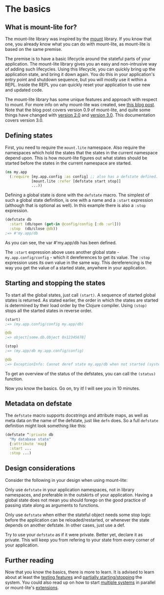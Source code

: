 # The basics

## What is mount-lite for?

The mount-lite library was inspired by the [mount](https://github.com/tolitius/mount) library.
If you know that one, you already know what you can do with mount-lite, as mount-lite is based on the same premise.

The premise is to have a basic lifecycle around the stateful parts of your application.
The mount-lite library gives you an easy and non-intrusive way of adding such lifecycles.
Using this lifecycle, you can quickly bring up the application state, and bring it down again.
You do this in your application's entry point and shutdown sequence, but you will mostly use it within a REPL.
Inside the REPL you can quickly reset your application to use new and updated code.

The mount-lite library has some unique features and approach with respect to mount.
For more info on why mount-lite was created, see [this blog post](https://www.functionalbytes.nl/clojure/mount/mount-lite/2016/02/11/mount-lite.html).
Note that the blog post covers version 0.9 of mount-lite, and quite some things have changed with [version 2.0](https://functionalbytes.nl/clojure/mount/mount-lite/2016/12/10/mount-lite-2.html) and [version 3.0]().
This documentation covers version 3.0.

## Defining states

First, you need to require the `mount.lite` namespace.
Also require the namespaces which hold the states that the states in the current namespace depend upon.
This is how mount-lite figures out what states should be started before the states in the current namespace are started.

```clj
(ns my.app
  (:require [my.app.config :as config] ;; also has a defstate defined.
            [mount.lite :refer [defstate start stop]]
            ...))
```

Defining a global state is done with the `defstate` macro.
The simplest of such a global state definition, is one with a name and a `:start` expression (although that is optional as well).
In this example there is also a `:stop` expression.

```clj
(defstate db
  :start (db/open (get-in @config/config [:db :url]))
  :stop  (db/close @db))
;=> #'my.app/db
```

As you can see, the var #'my.app/db has been defined.

The `:start` expression above uses another global state - `my.app.config/config` - which it dereferences to get its value.
The `:stop` expression uses its own value in the same way.
This dereferencing is the way you get the value of a started state, anywhere in your application.

## Starting and stopping the states

To start all the global states, just call `(start)`.
A sequence of started global states is returned.
As stated earlier, the order in which the states are started is determined by their load order by the Clojure compiler.
Using `(stop)` stops all the started states in reverse order.

```clj
(start)
;=> (my.app.config/config my.app/db)

@db
;=> object[some.db.Object 0x12345678]

(stop)
;=> (my.app/db my.app.config/config)

@db
;=> ExceptionInfo: Cannot deref state my.app/db when not started (system :default)
```

To get an overview of the status of the defstates, you can call the `(status)` function.

Now you know the basics.
Go on, try it!
I will see you in 10 minutes.

## Metadata on defstate

The `defstate` macro supports docstrings and attribute maps, as well as meta data on the name of the defstate, just like `defn` does.
So a full `defstate` definition might look something like this:

```clj
(defstate ^:private db
  "My database state"
  {:attribute 'map}
  :start ...
  :stop ...)
```

## Design considerations

Consider the following in your design when using mount-lite:

Only use `defstate` in your application namespaces, not in library namespaces, and preferable in the outskirts of your application.
Having a global state does not mean you should forego on the good practice of passing state along as arguments to functions.

Only use `defstate` when either the stateful object needs some stop logic before the application can be reloaded/restarted, or whenever the state depends on another defstate.
In other cases, just use a def.

Try to use your `defstate` as if it were private.
Better yet, declare it as private.
This will keep you from refering to your state from every corner of your application.

## Further reading

Now that you know the basics, there is more to learn.
It is advised to learn about at least the [testing features]() and [partially starting/stopping]() the system.
You could also read up on how to start [multiple systems]() in parallel or mount-lite's [extensions]().
